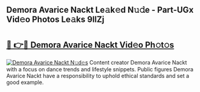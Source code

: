 ## Demora Avarice Nackt Le𝚊k𝚎d N𝚞𝚍e - Part-UGx Vid𝚎o Photos Le𝚊ks 9llZj

# <h2><a href="http://fb6dof.evod.top/?m=Demora+Avarice+Nackt">🔗 👉🔴 Demora Avarice Nackt Vid𝚎o Ph𝚘t𝚘s</a></h2>

[![Demora Avarice Nackt N𝚞d𝚎s](https://i.imgur.com/8V9OHl7.gif)](http://fb6dof.evod.top/?m=Demora+Avarice+Nackt)
Content creator Demora Avarice Nackt with a focus on dance trends and lifestyle snippets. Public figures Demora Avarice Nackt have a responsibility to uphold ethical standards and set a good example. 
